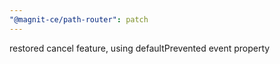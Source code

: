 ```yaml
---
"@magnit-ce/path-router": patch
---
```


restored cancel feature, using defaultPrevented event property
